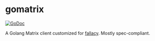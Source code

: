 # gomatrix
[![GoDoc](https://godoc.org/github.com/matrix-org/gomatrix?status.svg)](https://godoc.org/github.com/matrix-org/gomatrix)

A Golang Matrix client customized for
[fallacy](https://github.com/qua3k/fallacy). Mostly spec-compliant.
